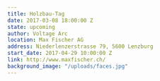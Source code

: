 ```yaml
---
title: Holzbau-Tag
date: 2017-03-08 18:00:00 Z
state: upcoming
author: Voltage Arc
location: Max Fischer AG
address: Niederlenzerstrasse 79, 5600 Lenzburg
start_date: 2017-04-29 10:00:00 Z
link: http://www.maxfischer.ch/
background_image: "/uploads/faces.jpg"
---
```

